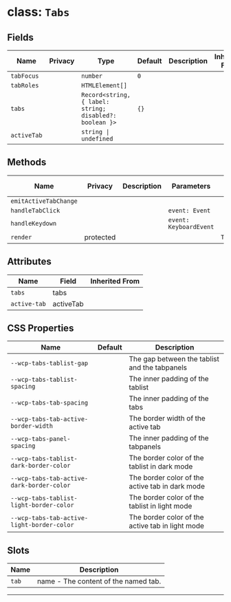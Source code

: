 # class: `Tabs`

## Fields

| Name        | Privacy | Type                                                    | Default | Description | Inherited From |
| ----------- | ------- | ------------------------------------------------------- | ------- | ----------- | -------------- |
| `tabFocus`  |         | `number`                                                | `0`     |             |                |
| `tabRoles`  |         | `HTMLElement[]`                                         |         |             |                |
| `tabs`      |         | `Record<string, { label: string; disabled?: boolean }>` | `{}`    |             |                |
| `activeTab` |         | `string \| undefined`                                   |         |             |                |

## Methods

| Name                  | Privacy   | Description | Parameters             | Return           | Inherited From |
| --------------------- | --------- | ----------- | ---------------------- | ---------------- | -------------- |
| `emitActiveTabChange` |           |             |                        |                  |                |
| `handleTabClick`      |           |             | `event: Event`         |                  |                |
| `handleKeydown`       |           |             | `event: KeyboardEvent` |                  |                |
| `render`              | protected |             |                        | `TemplateResult` |                |

## Attributes

| Name         | Field     | Inherited From |
| ------------ | --------- | -------------- |
| `tabs`       | tabs      |                |
| `active-tab` | activeTab |                |

## CSS Properties

| Name                                       | Default | Description                                      |
| ------------------------------------------ | ------- | ------------------------------------------------ |
| `--wcp-tabs-tablist-gap`                   |         | The gap between the tablist and the tabpanels    |
| `--wcp-tabs-tablist-spacing`               |         | The inner padding of the tablist                 |
| `--wcp-tabs-tab-spacing`                   |         | The inner padding of the tabs                    |
| `--wcp-tabs-tab-active-border-width`       |         | The border width of the active tab               |
| `--wcp-tabs-panel-spacing`                 |         | The inner padding of the tabpanels               |
| `--wcp-tabs-tablist-dark-border-color`     |         | The border color of the tablist in dark mode     |
| `--wcp-tabs-tab-active-dark-border-color`  |         | The border color of the active tab in dark mode  |
| `--wcp-tabs-tablist-light-border-color`    |         | The border color of the tablist in light mode    |
| `--wcp-tabs-tab-active-light-border-color` |         | The border color of the active tab in light mode |

## Slots

| Name  | Description                          |
| ----- | ------------------------------------ |
| `tab` | name - The content of the named tab. |

<hr/>
